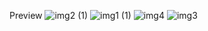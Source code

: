 Preview
![img2 (1)](https://github.com/rudill/JavaWebApp/assets/140746750/e4e7414d-38b3-43a3-b459-434d9bcd727d)
![img1 (1)](https://github.com/rudill/JavaWebApp/assets/140746750/2c5bcad5-b6f7-41f0-8170-0df0d708b702)
![img4](https://github.com/rudill/JavaWebApp/assets/140746750/56d1664f-584d-4c72-b0db-9dd19e0f5ba3)
![img3](https://github.com/rudill/JavaWebApp/assets/140746750/bc5501cd-8cec-4e6d-82f9-9918e542135c)
